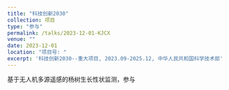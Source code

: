 ```yaml
---
title: "科技创新2030"
collection: 项目
type: "参与"
permalink: /talks/2023-12-01-KJCX
venue: ""
date: 2023-12-01
location: "项目号: "
excerpt: '科技创新2030--重大项目, 2023.09-2025.12, 中华人民共和国科学技术部'
---
```


基于无人机多源遥感的杨树生长性状监测，参与

